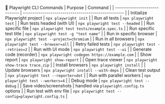 🧩 Playwright CLI Commands
| Purpose                       | Command                                             |
| ----------------------------- | --------------------------------------------------- |
| Initialize Playwright project | `npx playwright init`                               |
| Run all tests                 | `npx playwright test`                               |
| Run tests headed (with UI)    | `npx playwright test --headed`                      |
| Run specific file             | `npx playwright test tests/example.spec.ts`         |
| Run specific test title       | `npx playwright test -g "test name"`                |
| Run in specific browser       | `npx playwright test --project=chromium`            |
| Run in all browsers           | `npx playwright test --browser=all`                 |
| Retry failed tests            | `npx playwright test --retries=2`                   |
| Run with UI mode              | `npx playwright test --ui`                          |
| Generate code (recorder)      | `npx playwright codegen https://example.com`        |
| Show report                   | `npx playwright show-report`                        |
| Open trace viewer             | `npx playwright show-trace trace.zip`               |
| Install browsers              | `npx playwright install`                            |
| Update browsers               | `npx playwright install --with-deps`                |
| Clean test output             | `npx playwright test --reporter=dot`                |
| Run with parallel workers     | `npx playwright test --workers=4`                   |
| Debug mode                    | `npx playwright test --debug`                       |
| Save video/screenshots        | handled via `playwright.config.ts` options          |
| Run test with env file        | `npx playwright test --config=playwright.config.ts` |


